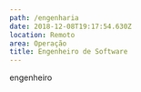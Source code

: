 ```yaml
---
path: /engenharia
date: 2018-12-08T19:17:54.630Z
location: Remoto
area: Operação
title: Engenheiro de Software
---
```

engenheiro

